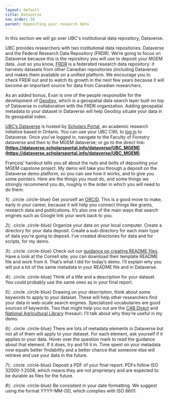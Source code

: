 ```yaml
---
layout: default
title: Dataverse
nav_order: 10
parent: Depositing your research data
---
```


In this section we will go over UBC's institutional data repository, Dataverse.

UBC provides researchers with two institutional data repositories: Dataverse and the Federal Research Data Repository (FRDR). We’re going to focus on Dataverse because this is the repository you will use to deposit your MGEM data. Just so you know, [FRDR](https://www.frdr-dfdr.ca/repo/) is a federated research data repository: it harvests datasets from other Canadian repositories (including Dataverse) and makes them available on a unified platform. We encourage you to check FRDR out and to watch its growth in the next few years because it will become an important source for data from Canadian researchers.

As an added bonus, Evan is one of the people responsible for the development of [Geodisy](https://geo.frdr-dfdr.ca/), which is a geospatial data search layer built on top of Dataverse in collaboration with the FRDR organization. Adding geospatial metadata to your dataset in Dataverse will help Geodisy situate your data in its geospatial index.

[UBC’s Dataverse](https://dataverse.scholarsportal.info/) is hosted by [Scholars Portal](https://scholarsportal.info/), an academic research initiative based in Ontario. You can use your UBC CWL to [log in](https://dataverse.scholarsportal.info/loginpage.xhtml) to Dataverse. Once you’ve logged in, navigate to the Faculty of Forestry dataverse and then to the MGEM dataverse; or go to the direct link: **[https://dataverse.scholarsportal.info/dataverse/UBC_MGEM](https://dataverse.scholarsportal.info/dataverse/UBC_MGEM)**.

François’ handout tells you all about the nuts and bolts of depositing your MGEM capstone project. My demo will take you through a deposit on the Dataverse demo platform, so you can see how it works, and to give you some pointers. Here are the things you must do, and some things we strongly recommend you do, roughly in the order in which you will need to do them:

_1_{: .circle .circle-blue} Get yourself an [ORCID](https://orcid.org/). This is a good move to make, early in your career, because it will help you connect things like grants, research data and publications. It’s also one of the main ways that search engines such as Google link your work back to you.

_2_{: .circle .circle-blue} Organize your data on your local computer. Create a directory for your data deposit. Create a sub-directory for each main type of data you’re going to deposit. I’ve created directories for data and for scripts, for my demo.

_3_{: .circle .circle-blue} Check out our [guidance on creating README files](https://researchdata-06oct2014.sites.olt.ubc.ca/files/2020/04/QuickGuide_UBC_readme_v1.0_20200427.pdf). Have a look at the Cornell site; you can download their template README file and work from it. That’s what I did for today’s demo. I’ll explain why you will put a lot of the same metadata in your README file and in Dataverse.

_4_{: .circle .circle-blue} Think of a title and a description for your dataset. You could probably use the same ones as in your final report.

_5_{: .circle .circle-blue} Drawing on your description, think about some keywords to apply to your dataset. These will help other researchers find your data in web-scale search engines. Specialized vocabularies are good sources of keywords. Two that might help you out are the [CAB Direct](https://resources.library.ubc.ca/page.php?details=cab-direct&id=107) and [National Agricultural Library](https://agclass.nal.usda.gov/thesaurus-search) thesauri. I’ll talk about why they’re useful in my demo.

_6_{: .circle .circle-blue} There are lots of metadata elements in Dataverse but not all of them will apply to your dataset. For each element, ask yourself if it applies to your data. Hover over the question mark to read the guidance about that element. If it does, try and fill it in. Time spent on your metadata now equals better findability and a better chance that someone else will retrieve and use your data in the future.

_7_{: .circle .circle-blue} Deposit a PDF of your final report. PDFs follow ISO 32000-1:2008, which means they are not proprietary and are expected to be durable as files for the future.

_8_{: .circle .circle-blue} Be consistent in your date formatting. We suggest using the format YYYY-MM-DD, which complies with ISO 8601.
